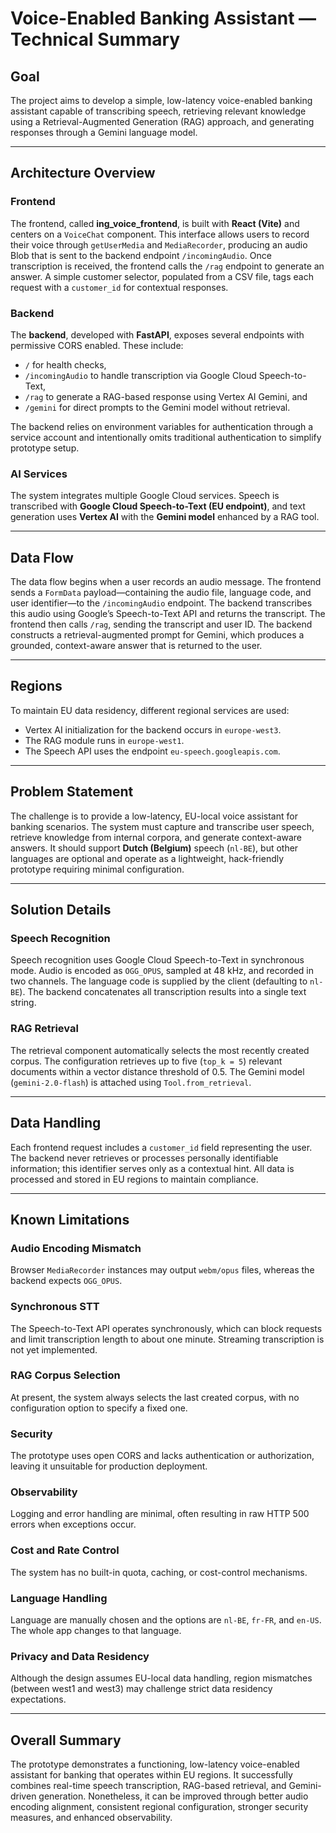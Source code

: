 # Voice-Enabled Banking Assistant — Technical Summary

## Goal

The project aims to develop a simple, low-latency voice-enabled banking assistant capable of transcribing speech, retrieving relevant knowledge using a Retrieval-Augmented Generation (RAG) approach, and generating responses through a Gemini language model.

---

## Architecture Overview

### Frontend

The frontend, called **ing_voice_frontend**, is built with **React (Vite)** and centers on a `VoiceChat` component. This interface allows users to record their voice through `getUserMedia` and `MediaRecorder`, producing an audio Blob that is sent to the backend endpoint `/incomingAudio`. Once transcription is received, the frontend calls the `/rag` endpoint to generate an answer. A simple customer selector, populated from a CSV file, tags each request with a `customer_id` for contextual responses.

### Backend

The **backend**, developed with **FastAPI**, exposes several endpoints with permissive CORS enabled. These include:

- `/` for health checks,
- `/incomingAudio` to handle transcription via Google Cloud Speech-to-Text,
- `/rag` to generate a RAG-based response using Vertex AI Gemini, and
- `/gemini` for direct prompts to the Gemini model without retrieval.

The backend relies on environment variables for authentication through a service account and intentionally omits traditional authentication to simplify prototype setup.

### AI Services

The system integrates multiple Google Cloud services. Speech is transcribed with **Google Cloud Speech-to-Text (EU endpoint)**, and text generation uses **Vertex AI** with the **Gemini model** enhanced by a RAG tool.

---

## Data Flow

The data flow begins when a user records an audio message. The frontend sends a `FormData` payload—containing the audio file, language code, and user identifier—to the `/incomingAudio` endpoint. The backend transcribes this audio using Google’s Speech-to-Text API and returns the transcript. The frontend then calls `/rag`, sending the transcript and user ID. The backend constructs a retrieval-augmented prompt for Gemini, which produces a grounded, context-aware answer that is returned to the user.

---

## Regions

To maintain EU data residency, different regional services are used:

- Vertex AI initialization for the backend occurs in `europe-west3`.
- The RAG module runs in `europe-west1`.
- The Speech API uses the endpoint `eu-speech.googleapis.com`.

---

## Problem Statement

The challenge is to provide a low-latency, EU-local voice assistant for banking scenarios. The system must capture and transcribe user speech, retrieve knowledge from internal corpora, and generate context-aware answers. It should support **Dutch (Belgium)** speech (`nl-BE`), but other languages are optional and operate as a lightweight, hack-friendly prototype requiring minimal configuration.

---

## Solution Details

### Speech Recognition

Speech recognition uses Google Cloud Speech-to-Text in synchronous mode. Audio is encoded as `OGG_OPUS`, sampled at 48 kHz, and recorded in two channels. The language code is supplied by the client (defaulting to `nl-BE`). The backend concatenates all transcription results into a single text string.

### RAG Retrieval

The retrieval component automatically selects the most recently created corpus. The configuration retrieves up to five (`top_k = 5`) relevant documents within a vector distance threshold of 0.5. The Gemini model (`gemini-2.0-flash`) is attached using `Tool.from_retrieval`.

---

## Data Handling

Each frontend request includes a `customer_id` field representing the user. The backend never retrieves or processes personally identifiable information; this identifier serves only as a contextual hint. All data is processed and stored in EU regions to maintain compliance.

---

## Known Limitations

### Audio Encoding Mismatch

Browser `MediaRecorder` instances may output `webm/opus` files, whereas the backend expects `OGG_OPUS`.

### Synchronous STT

The Speech-to-Text API operates synchronously, which can block requests and limit transcription length to about one minute. Streaming transcription is not yet implemented.

### RAG Corpus Selection

At present, the system always selects the last created corpus, with no configuration option to specify a fixed one.

### Security

The prototype uses open CORS and lacks authentication or authorization, leaving it unsuitable for production deployment.

### Observability

Logging and error handling are minimal, often resulting in raw HTTP 500 errors when exceptions occur.

### Cost and Rate Control

The system has no built-in quota, caching, or cost-control mechanisms.

### Language Handling

Language are manually chosen and the options are `nl-BE`, `fr-FR`, and `en-US`. The whole app changes to that language.

### Privacy and Data Residency

Although the design assumes EU-local data handling, region mismatches (between west1 and west3) may challenge strict data residency expectations.

---

## Overall Summary

The prototype demonstrates a functioning, low-latency voice-enabled assistant for banking that operates within EU regions. It successfully combines real-time speech transcription, RAG-based retrieval, and Gemini-driven generation. Nonetheless, it can be improved through better audio encoding alignment, consistent regional configuration, stronger security measures, and enhanced observability.
